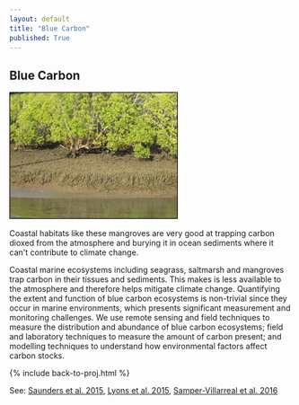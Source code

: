 ```yaml
---
layout: default
title: "Blue Carbon"
published: True  
---
```


## Blue Carbon

<div class = "image_caption">
<img src ="/images/mangrove.png" alt="coral reef" class="largeimage"/>
<p>
Coastal habitats like these mangroves are very good at trapping carbon dioxed from the atmosphere and burying it in ocean sediments where it can't contribute to climate change.
</p>
</div>  

Coastal marine ecosystems including seagrass, saltmarsh and mangroves trap carbon in their tissues and sediments. This makes is less available to the atmosphere and therefore helps mitigate climate change. Quantifying the extent and function of blue carbon ecosystems is non-trivial since they occur in marine environments, which presents significant measurement and monitoring challenges. We use remote sensing and field techniques to measure the distribution and abundance of blue carbon ecosystems; field and laboratory techniques to measure the amount of carbon present; and modelling techniques to understand how environmental factors affect carbon stocks.

{% include back-to-proj.html %}

See: [Saunders et al. 2015](http://www.degruyter.com/view/j/botm.2015.58.issue-1/bot-2014-0060/bot-2014-0060.xml), [Lyons et al. 2015](http://www.int-res.com/articles/feature/m530p001.pdf), [Samper-Villarreal et al. 2016](http://onlinelibrary.wiley.com/doi/10.1002/lno.10262/abstract)
